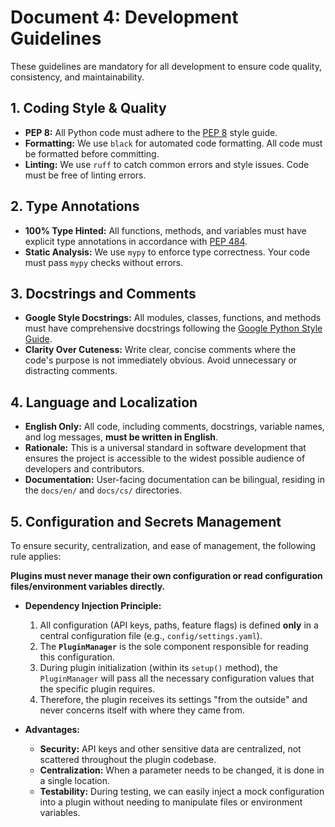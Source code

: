 # Document 4: Development Guidelines

These guidelines are mandatory for all development to ensure code quality, consistency, and maintainability.

## 1. Coding Style & Quality

*   **PEP 8:** All Python code must adhere to the [PEP 8](https://www.python.org/dev/peps/pep-0008/) style guide.
*   **Formatting:** We use `black` for automated code formatting. All code must be formatted before committing.
*   **Linting:** We use `ruff` to catch common errors and style issues. Code must be free of linting errors.

## 2. Type Annotations

*   **100% Type Hinted:** All functions, methods, and variables must have explicit type annotations in accordance with [PEP 484](https://www.python.org/dev/peps/pep-0484/).
*   **Static Analysis:** We use `mypy` to enforce type correctness. Your code must pass `mypy` checks without errors.

## 3. Docstrings and Comments

*   **Google Style Docstrings:** All modules, classes, functions, and methods must have comprehensive docstrings following the [Google Python Style Guide](https://google.github.io/styleguide/pyguide.html#38-comments-and-docstrings).
*   **Clarity Over Cuteness:** Write clear, concise comments where the code's purpose is not immediately obvious. Avoid unnecessary or distracting comments.

## 4. Language and Localization

*   **English Only:** All code, including comments, docstrings, variable names, and log messages, **must be written in English**.
*   **Rationale:** This is a universal standard in software development that ensures the project is accessible to the widest possible audience of developers and contributors.
*   **Documentation:** User-facing documentation can be bilingual, residing in the `docs/en/` and `docs/cs/` directories.

## 5. Configuration and Secrets Management

To ensure security, centralization, and ease of management, the following rule applies:

**Plugins must never manage their own configuration or read configuration files/environment variables directly.**

*   **Dependency Injection Principle:**
    1.  All configuration (API keys, paths, feature flags) is defined **only** in a central configuration file (e.g., `config/settings.yaml`).
    2.  The **`PluginManager`** is the sole component responsible for reading this configuration.
    3.  During plugin initialization (within its `setup()` method), the `PluginManager` will pass all the necessary configuration values that the specific plugin requires.
    4.  Therefore, the plugin receives its settings "from the outside" and never concerns itself with where they came from.

*   **Advantages:**
    *   **Security:** API keys and other sensitive data are centralized, not scattered throughout the plugin codebase.
    *   **Centralization:** When a parameter needs to be changed, it is done in a single location.
    *   **Testability:** During testing, we can easily inject a mock configuration into a plugin without needing to manipulate files or environment variables.
